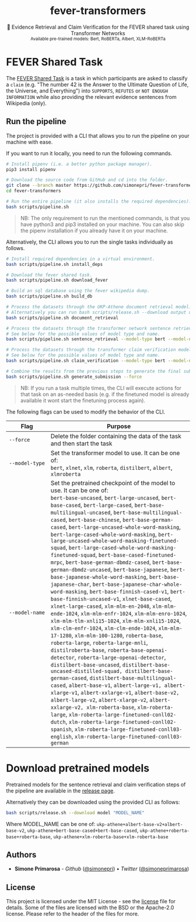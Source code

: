 <h1 align="center">
  <b>fever-transformers</b>
</h1>

<p align="center">
  📄 Evidence Retrieval and Claim Verification for the FEVER shared task using Transformer Networks
  <br/>

  <sub>
    Available pre-trained models: Bert, RoBERTa, Albert, XLM-RoBERTa
  </sub>
</p>

# FEVER Shared Task
The [FEVER Shared Task][link:fever] is a task in which participants are asked to classify a `claim` (e.g. "The number 42 is the Answer to the Ultimate Question of Life, the Universe, and Everything") into `SUPPORTS`, `REFUTES` or `NOT ENOUGH INFORMATION` while also providing the relevant evidence sentences from Wikipedia (only).

## Run the pipeline

The project is provided with a CLI that allows you to run the pipeline on your machine with ease.

If you want to run it locally, you need to run the following commands.

```bash
# Install pipenv (i.e. a better python package manager).
pip3 install pipenv

# Download the source code from GitHub and cd into the folder.
git clone --branch master https://github.com/simonepri/fever-transformers
cd fever-transformers

# Run the entire pipeline (it also installs the required dependencies).
bash scripts/pipeline.sh
```

> NB: The only requirement to run the mentioned commands, is that you have python3 and pip3 installed on your machine. You can also skip the pipenv installation if you already have it on your machine.

Alternatively, the CLI allows you to run the single tasks individually as follows.

```bash
# Install required dependencies in a virtual environment.
bash scripts/pipeline.sh install_deps

# Download the fever shared task.
bash scripts/pipeline.sh download_fever

# Build an sql database using the fever wikipedia dump.
bash scripts/pipeline.sh build_db

# Process the datasets through the UKP-Athene document retrieval model.
# Alternatively you can run bash scripts/release.sh --download output ukp-athene
bash scripts/pipeline.sh document_retrieval

# Process the datasets through the transformer network sentence retrieval model.
# See below for the possible values of model type and name.
bash scripts/pipeline.sh sentence_retrieval --model-type bert --model-name bert-base-cased

# Process the datasets through the transformer claim verification model.
# See below for the possible values of model type and name.
bash scripts/pipeline.sh claim_verification --model-type bert --model-name bert-base-cased

# Combine the results from the previous steps to generate the final submission files.
bash scripts/pipeline.sh generate_submission --force
```

> NB: If you run a task multiple times, the CLI will execute actions for that task on an as-needed basis (e.g. if the finetuned model is already available it wont start the finetuning process again).

The following flags can be used to modify the behavior of the CLI.

| Flag | Purpose |
|------|---------|
| `‑‑force` | Delete the folder containing the data of the task and then start the task |
|  `‑‑model‑type` | Set the transformer model to use. It can be one of: <br/>`bert`, `xlnet`, `xlm`, `roberta`, `distilbert`, `albert`, `xlmroberta` |
| `‑‑model‑name` | Set the pretrained checkpoint of the model to use. It can be one of: <br/> `bert-base-uncased`, `bert-large-uncased`, `bert-base-cased`, `bert-large-cased`, `bert-base-multilingual-uncased`, `bert-base-multilingual-cased`, `bert-base-chinese`, `bert-base-german-cased`, `bert-large-uncased-whole-word-masking`, `bert-large-cased-whole-word-masking`, `bert-large-uncased-whole-word-masking-finetuned-squad`, `bert-large-cased-whole-word-masking-finetuned-squad`, `bert-base-cased-finetuned-mrpc`, `bert-base-german-dbmdz-cased`, `bert-base-german-dbmdz-uncased`, `bert-base-japanese`, `bert-base-japanese-whole-word-masking`, `bert-base-japanese-char`, `bert-base-japanese-char-whole-word-masking`, `bert-base-finnish-cased-v1`, `bert-base-finnish-uncased-v1`, `xlnet-base-cased`, `xlnet-large-cased`, `xlm-mlm-en-2048`, `xlm-mlm-ende-1024`, `xlm-mlm-enfr-1024`, `xlm-mlm-enro-1024`, `xlm-mlm-tlm-xnli15-1024`, `xlm-mlm-xnli15-1024`, `xlm-clm-enfr-1024`, `xlm-clm-ende-1024`, `xlm-mlm-17-1280`, `xlm-mlm-100-1280`, `roberta-base`, `roberta-large`, `roberta-large-mnli`, `distilroberta-base`, `roberta-base-openai-detector`, `roberta-large-openai-detector`, `distilbert-base-uncased`, `distilbert-base-uncased-distilled-squad, distilbert-base-german-cased`, `distilbert-base-multilingual-cased`, `albert-base-v1`, `albert-large-v1, albert-xlarge-v1`, `albert-xxlarge-v1`, `albert-base-v2, albert-large-v2`, `albert-xlarge-v2`, `albert-xxlarge-v2, xlm-roberta-base`, `xlm-roberta-large`, `xlm-roberta-large-finetuned-conll02-dutch`, `xlm-roberta-large-finetuned-conll02-spanish`, `xlm-roberta-large-finetuned-conll03-english`, `xlm-roberta-large-finetuned-conll03-german` |

# Download pretrained models

Pretrained models for the sentence retrieval and claim verification steps of the pipeline are available in the [release page][release].

Alternatively they can be downloaded using the provided CLI as follows:

```bash
bash scripts/release.sh --download model "MODEL_NAME"
```
Where MODEL_NAME can be one of:
`ukp-athene+albert-base-v2+albert-base-v2`,
`ukp-athene+bert-base-cased+bert-base-cased`,
`ukp-athene+roberta-base+roberta-base`,
`ukp-athene+xlm-roberta-base+xlm-roberta-base`

## Authors
- **Simone Primarosa** - *Github* ([@simonepri][github:simonepri]) • *Twitter* ([@simoneprimarosa][twitter:simoneprimarosa])

## License
This project is licensed under the MIT License - see the [license][license] file for details.
Some of the files are licensed with the BSD or the Apache-2.0 license.
Please refer to the header of the files for more.

<!-- Links -->
[license]: https://github.com/simonepri/fever-transformers/tree/master/license
[release]: https://github.com/simonepri/fever-transformers/releases

[github:simonepri]: https://github.com/simonepri
[twitter:simoneprimarosa]: http://twitter.com/intent/user?screen_name=simoneprimarosa

[run:colab]: https://colab.research.google.com/drive/1hhJL-VQ__Qh_HsDb6WvflTlNJnEXTlR9

[link:fever]: http://fever.ai
